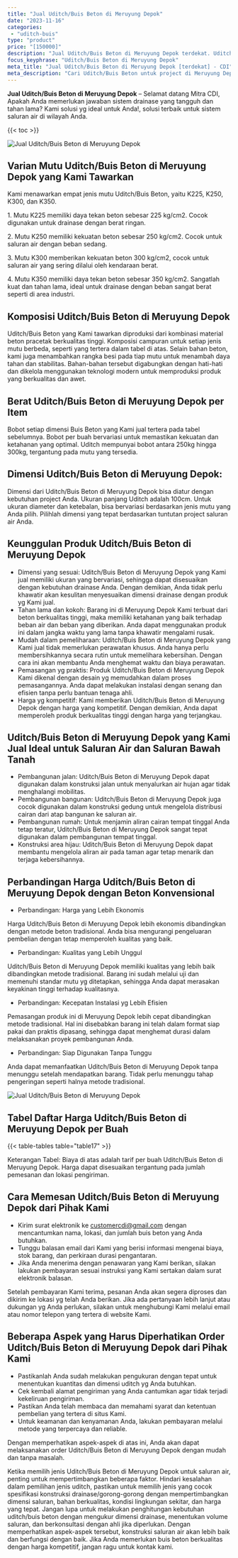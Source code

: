 ```yaml
---
title: "Jual Uditch/Buis Beton di Meruyung Depok"
date: "2023-11-16"
categories:
 - "uditch-buis"
type: "product"
price: "[150000]"
description: "Jual Uditch/Buis Beton di Meruyung Depok terdekat. Uditch/Buis Beton ini sering dipakai dalam project konstruksi sebagai saluran pembuangan yang kuat dan optimal. Hubungi kami untuk informasi lebih lanjut."
focus_keyphrase: "Uditch/Buis Beton di Meruyung Depok"
meta_title: "Jual Uditch/Buis Beton di Meruyung Depok [terdekat] - CDI"
meta_description: "Cari Uditch/Buis Beton untuk project di Meruyung Depok? Kami menyediakan Uditch/Buis Beton yang berkualitas untuk konstruksi saluran pembuangan. Segera dapatkan harga termurah sekarang."
---
```


**Jual Uditch/Buis Beton di Meruyung Depok** – Selamat datang Mitra CDI, Apakah Anda memerlukan jawaban sistem drainase yang tangguh dan tahan lama? Kami solusi yg ideal untuk Anda!, solusi terbaik untuk sistem saluran air di wilayah Anda.

{{< toc >}}

![Jual Uditch/Buis Beton di Meruyung Depok](/images/uditch-buis/uditch-beton-23.jpg)

## Varian Mutu Uditch/Buis Beton di Meruyung Depok yang Kami Tawarkan

Kami menawarkan empat jenis mutu Uditch/Buis Beton, yaitu K225, K250, K300, dan K350.

1\. Mutu K225 memiliki daya tekan beton sebesar 225 kg/cm2. Cocok digunakan untuk drainase dengan berat ringan.

2\. Mutu K250 memiliki kekuatan beton sebesar 250 kg/cm2. Cocok untuk saluran air dengan beban sedang.

3\. Mutu K300 memberikan kekuatan beton 300 kg/cm2, cocok untuk saluran air yang sering dilalui oleh kendaraan berat.

4\. Mutu K350 memiliki daya tekan beton sebesar 350 kg/cm2. Sangatlah kuat dan tahan lama, ideal untuk drainase dengan beban sangat berat seperti di area industri.

## Komposisi Uditch/Buis Beton di Meruyung Depok

Uditch/Buis Beton yang Kami tawarkan diproduksi dari kombinasi material beton pracetak berkualitas tinggi. Komposisi campuran untuk setiap jenis mutu berbeda, seperti yang tertera dalam tabel di atas. Selain bahan beton, kami juga menambahkan rangka besi pada tiap mutu untuk menambah daya tahan dan stabilitas. Bahan-bahan tersebut digabungkan dengan hati-hati dan dikelola menggunakan teknologi modern untuk memproduksi produk yang berkualitas dan awet.

## Berat Uditch/Buis Beton di Meruyung Depok per Item

Bobot setiap dimensi Buis Beton yang Kami jual tertera pada tabel sebelumnya. Bobot per buah bervariasi untuk memastikan kekuatan dan ketahanan yang optimal. Uditch mempunyai bobot antara 250kg hingga 300kg, tergantung pada mutu yang tersedia.

## Dimensi Uditch/Buis Beton di Meruyung Depok:

Dimensi dari Uditch/Buis Beton di Meruyung Depok bisa diatur dengan kebutuhan project Anda. Ukuran panjang Uditch adalah 100cm. Untuk ukuran diameter dan ketebalan, bisa bervariasi berdasarkan jenis mutu yang Anda pilih. Pilihlah dimensi yang tepat berdasarkan tuntutan project saluran air Anda.

## Keunggulan Produk Uditch/Buis Beton di Meruyung Depok

*   Dimensi yang sesuai: Uditch/Buis Beton di Meruyung Depok yang Kami jual memiliki ukuran yang bervariasi, sehingga dapat disesuaikan dengan kebutuhan drainase Anda. Dengan demikian, Anda tidak perlu khawatir akan kesulitan menyesuaikan dimensi drainase dengan produk yg Kami jual.
*   Tahan lama dan kokoh: Barang ini di Meruyung Depok Kami terbuat dari beton berkualitas tinggi, maka memiliki ketahanan yang baik terhadap beban air dan beban yang diberikan. Anda dapat menggunakan produk ini dalam jangka waktu yang lama tanpa khawatir mengalami rusak.
*   Mudah dalam pemeliharaan: Uditch/Buis Beton di Meruyung Depok yang Kami jual tidak memerlukan perawatan khusus. Anda hanya perlu membersihkannya secara rutin untuk memelihara kebersihan. Dengan cara ini akan membantu Anda menghemat waktu dan biaya perawatan.
*   Pemasangan yg praktis: Produk Uditch/Buis Beton di Meruyung Depok Kami dikenal dengan desain yg memudahkan dalam proses pemasangannya. Anda dapat melakukan instalasi dengan senang dan efisien tanpa perlu bantuan tenaga ahli.
*   Harga yg kompetitif: Kami memberikan Uditch/Buis Beton di Meruyung Depok dengan harga yang kompetitif. Dengan demikian, Anda dapat memperoleh produk berkualitas tinggi dengan harga yang terjangkau.

## Uditch/Buis Beton di Meruyung Depok yang Kami Jual Ideal untuk Saluran Air dan Saluran Bawah Tanah

*   Pembangunan jalan: Uditch/Buis Beton di Meruyung Depok dapat digunakan dalam konstruksi jalan untuk menyalurkan air hujan agar tidak menghalangi mobilitas.
*   Pembangunan bangunan: Uditch/Buis Beton di Meruyung Depok juga cocok digunakan dalam konstruksi gedung untuk mengelola distribusi cairan dari atap bangunan ke saluran air.
*   Pembangunan rumah: Untuk menjamin aliran cairan tempat tinggal Anda tetap teratur, Uditch/Buis Beton di Meruyung Depok sangat tepat digunakan dalam pembangunan tempat tinggal.
*   Konstruksi area hijau: Uditch/Buis Beton di Meruyung Depok dapat membantu mengelola aliran air pada taman agar tetap menarik dan terjaga kebersihannya.

## Perbandingan Harga Uditch/Buis Beton di Meruyung Depok dengan Beton Konvensional

*   Perbandingan: Harga yang Lebih Ekonomis

Harga Uditch/Buis Beton di Meruyung Depok lebih ekonomis dibandingkan dengan metode beton tradisional. Anda bisa mengurangi pengeluaran pembelian dengan tetap memperoleh kualitas yang baik.
*   Perbandingan: Kualitas yang Lebih Unggul

Uditch/Buis Beton di Meruyung Depok memiliki kualitas yang lebih baik dibandingkan metode tradisional. Barang ini sudah melalui uji dan memenuhi standar mutu yg ditetapkan, sehingga Anda dapat merasakan keyakinan tinggi terhadap kualitasnya.
*   Perbandingan: Kecepatan Instalasi yg Lebih Efisien

Pemasangan produk ini di Meruyung Depok lebih cepat dibandingkan metode tradisional. Hal ini disebabkan barang ini telah dalam format siap pakai dan praktis dipasang, sehingga dapat menghemat durasi dalam melaksanakan proyek pembangunan Anda.
*   Perbandingan: Siap Digunakan Tanpa Tunggu

Anda dapat memanfaatkan Uditch/Buis Beton di Meruyung Depok tanpa menunggu setelah mendapatkan barang. Tidak perlu menunggu tahap pengeringan seperti halnya metode tradisional.

![Jual Uditch/Buis Beton di Meruyung Depok](/images/uditch-buis/buis-beton-23.jpg)

## Tabel Daftar Harga Uditch/Buis Beton di Meruyung Depok per Buah

{{< table-tables table="table17" >}}

Keterangan Tabel: Biaya di atas adalah tarif per buah Uditch/Buis Beton di Meruyung Depok. Harga dapat disesuaikan tergantung pada jumlah pemesanan dan lokasi pengiriman.

## Cara Memesan Uditch/Buis Beton di Meruyung Depok dari Pihak Kami

*   Kirim surat elektronik ke customercdi@gmail.com dengan mencantumkan nama, lokasi, dan jumlah buis beton yang Anda butuhkan.
*   Tunggu balasan email dari Kami yang berisi informasi mengenai biaya, stok barang, dan perkiraan durasi pengantaran.
*   Jika Anda menerima dengan penawaran yang Kami berikan, silakan lakukan pembayaran sesuai instruksi yang Kami sertakan dalam surat elektronik balasan.

Setelah pembayaran Kami terima, pesanan Anda akan segera diproses dan dikirim ke lokasi yg telah Anda berikan. Jika ada pertanyaan lebih lanjut atau dukungan yg Anda perlukan, silakan untuk menghubungi Kami melalui email atau nomor telepon yang tertera di website Kami.

## Beberapa Aspek yang Harus Diperhatikan Order Uditch/Buis Beton di Meruyung Depok dari Pihak Kami

*   Pastikanlah Anda sudah melakukan pengukuran dengan tepat untuk menentukan kuantitas dan dimensi uditch yg Anda butuhkan.
*   Cek kembali alamat pengiriman yang Anda cantumkan agar tidak terjadi kekeliruan pengiriman.
*   Pastikan Anda telah membaca dan memahami syarat dan ketentuan pembelian yang tertera di situs Kami.
*   Untuk keamanan dan kenyamanan Anda, lakukan pembayaran melalui metode yang terpercaya dan reliable.

Dengan memperhatikan aspek-aspek di atas ini, Anda akan dapat melaksanakan order Uditch/Buis Beton di Meruyung Depok dengan mudah dan tanpa masalah.

Ketika memilih jenis Uditch/Buis Beton di Meruyung Depok untuk saluran air, penting untuk mempertimbangkan beberapa faktor. Hindari kesalahan dalam pemilihan jenis uditch, pastikan untuk memilih jenis yang cocok spesifikasi konstruksi drainase/gorong-gorong dengan mempertimbangkan dimensi saluran, bahan berkualitas, kondisi lingkungan sekitar, dan harga yang tepat. Jangan lupa untuk melakukan penghitungan kebutuhan uditch/buis beton dengan mengukur dimensi drainase, menentukan volume saluran, dan berkonsultasi dengan ahli jika diperlukan. Dengan memperhatikan aspek-aspek tersebut, konstruksi saluran air akan lebih baik dan berfungsi dengan baik. Jika Anda memerlukan buis beton berkualitas dengan harga kompetitif, jangan ragu untuk kontak kami.